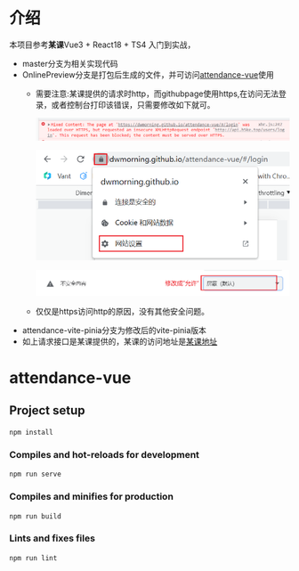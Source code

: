 # 介绍

本项目参考**某课**Vue3 + React18 + TS4 入门到实战，

- master分支为相关实现代码
- OnlinePreview分支是打包后生成的文件，并可访问[attendance-vue](https://dwmorning.github.io/attendance-vue)使用
  - 需要注意:某课提供的请求时http，而githubpage使用https,在访问无法登录，或者控制台打印该错误，只需要修改如下就可。

    ![1681270865509](image/README/1681270865509.png)

    ![1681270917720](image/README/1681270917720.png)

    ![1681270987842](image/README/1681270987842.png)
  - 仅仅是https访问http的原因，没有其他安全问题。
- attendance-vite-pinia分支为修改后的vite-pinia版本
- 如上请求接口是某课提供的，某课的访问地址是[某课地址](http://vue.h5ke.top/login)

# attendance-vue

## Project setup

```
npm install
```

### Compiles and hot-reloads for development

```
npm run serve
```

### Compiles and minifies for production

```
npm run build
```

### Lints and fixes files

```
npm run lint
```
